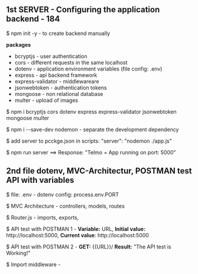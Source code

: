 ## 1st SERVER - Configuring the application backend - 184

$ npm init -y			- to create backend manually

**packages**

- bcryptjs			- user authentication
- cors				- different requests in the same localhost
- dotenv			- application environment variables (file config: .env)
- express			- api backend framework
- express-validator	- middlewareare
- jsonwebtoken		- authentication tokens
- mongoose		- non relational database
- multer			- upload of images

$ npm i bcryptjs cors dotenv express express-validator jsonwebtoken mongoose multer

$ npm i --save-dev nodemon										- separate the development dependency

$ add server to pcckge.json in scripts:	"server": "nodemon ./app.js"

$ npm run server ==> Response: "Telmo = App running on port: 5000"

## 2nd  file dotenv, MVC-Architectur, POSTMAN test API with variables

$ file: .env				- dotenv config: process.env.PORT

$ MVC Architecture			- controllers, models, routes

$ Router.js				- imports, exports, 

$ API test with POSTMAN 1	- **Variable:** URL, **Initial value:** http://localhost:5000, **Current value**: http://localhost:5000

$ API test with POSTMAN 2	- **GET:** {{URL}}/		**Result:**	"The API test is Working!"

$ Import middleware		-
